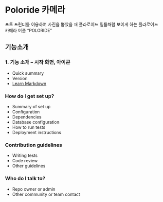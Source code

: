 # Poloride 카메라 #

포토 프린터를 이용하여 사진을 뽑았을 때 폴라로이드 필름처럼 보이게 하는 폴라로이드 카메라 어플 “POLORIDE”



## 기능소개 ##

### 1. 기능 소개 – 시작 화면, 아이콘 ###

* Quick summary
* Version
* [Learn Markdown](https://bitbucket.org/tutorials/markdowndemo)

### How do I get set up? ###

* Summary of set up
* Configuration
* Dependencies
* Database configuration
* How to run tests
* Deployment instructions

### Contribution guidelines ###

* Writing tests
* Code review
* Other guidelines

### Who do I talk to? ###

* Repo owner or admin
* Other community or team contact
